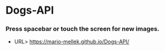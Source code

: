 # Dogs-API
### Press spacebar or touch the screen for new images.
- URL> https://mario-mellek.github.io/Dogs-API/
